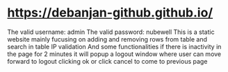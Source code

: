 # https://debanjan-github.github.io/
The valid username: admin
The valid password: nubewell
This is a static website mainly fucusing on adding and removing rows from table and search in table
IP validation
And some functionalities
if there is inactivity in the page for 2 minutes it will popup a logout window where user can move 
forward to logout clicking ok or click cancel to come to previous page
